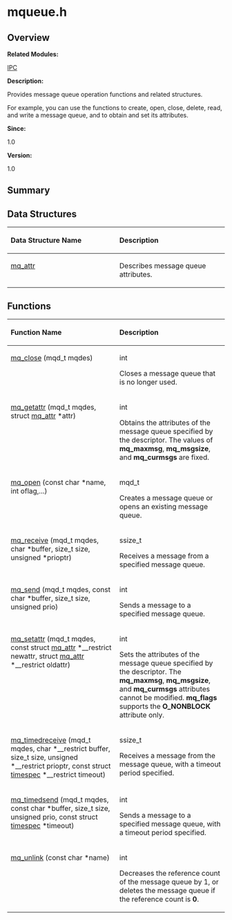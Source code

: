 # mqueue.h<a name="EN-US_TOPIC_0000001055707980"></a>

## **Overview**<a name="section1290059545084831"></a>

**Related Modules:**

[IPC](ipc.md)

**Description:**

Provides message queue operation functions and related structures. 

For example, you can use the functions to create, open, close, delete, read, and write a message queue, and to obtain and set its attributes.

**Since:**

1.0

**Version:**

1.0

## **Summary**<a name="section158166769084831"></a>

## Data Structures<a name="nested-classes"></a>

<a name="table177271205084831"></a>
<table><thead align="left"><tr id="row1357532096084831"><th class="cellrowborder" valign="top" width="50%" id="mcps1.1.3.1.1"><p id="p1126610916084831"><a name="p1126610916084831"></a><a name="p1126610916084831"></a>Data Structure Name</p>
</th>
<th class="cellrowborder" valign="top" width="50%" id="mcps1.1.3.1.2"><p id="p598848476084831"><a name="p598848476084831"></a><a name="p598848476084831"></a>Description</p>
</th>
</tr>
</thead>
<tbody><tr id="row1623340061084831"><td class="cellrowborder" valign="top" width="50%" headers="mcps1.1.3.1.1 "><p id="p1853045994084831"><a name="p1853045994084831"></a><a name="p1853045994084831"></a><a href="mq_attr.md">mq_attr</a></p>
</td>
<td class="cellrowborder" valign="top" width="50%" headers="mcps1.1.3.1.2 "><p id="p1589392064084831"><a name="p1589392064084831"></a><a name="p1589392064084831"></a>Describes message queue attributes. </p>
</td>
</tr>
</tbody>
</table>

## Functions<a name="func-members"></a>

<a name="table645909514084831"></a>
<table><thead align="left"><tr id="row1586553151084831"><th class="cellrowborder" valign="top" width="50%" id="mcps1.1.3.1.1"><p id="p557343322084831"><a name="p557343322084831"></a><a name="p557343322084831"></a>Function Name</p>
</th>
<th class="cellrowborder" valign="top" width="50%" id="mcps1.1.3.1.2"><p id="p542346034084831"><a name="p542346034084831"></a><a name="p542346034084831"></a>Description</p>
</th>
</tr>
</thead>
<tbody><tr id="row528002848084831"><td class="cellrowborder" valign="top" width="50%" headers="mcps1.1.3.1.1 "><p id="p963714008084831"><a name="p963714008084831"></a><a name="p963714008084831"></a><a href="ipc.md#ga3fbd3906296be63451c64d69be2bc371">mq_close</a> (mqd_t mqdes)</p>
</td>
<td class="cellrowborder" valign="top" width="50%" headers="mcps1.1.3.1.2 "><p id="p1652431109084831"><a name="p1652431109084831"></a><a name="p1652431109084831"></a>int </p>
<p id="p156856598084831"><a name="p156856598084831"></a><a name="p156856598084831"></a>Closes a message queue that is no longer used. </p>
</td>
</tr>
<tr id="row1749386662084831"><td class="cellrowborder" valign="top" width="50%" headers="mcps1.1.3.1.1 "><p id="p164735842084831"><a name="p164735842084831"></a><a name="p164735842084831"></a><a href="ipc.md#ga8fafe8b1183830322f8ff875f4e6cb4c">mq_getattr</a> (mqd_t mqdes, struct <a href="mq_attr.md">mq_attr</a> *attr)</p>
</td>
<td class="cellrowborder" valign="top" width="50%" headers="mcps1.1.3.1.2 "><p id="p839744025084831"><a name="p839744025084831"></a><a name="p839744025084831"></a>int </p>
<p id="p1347121667084831"><a name="p1347121667084831"></a><a name="p1347121667084831"></a>Obtains the attributes of the message queue specified by the descriptor. The values of <strong id="b851114650084831"><a name="b851114650084831"></a><a name="b851114650084831"></a>mq_maxmsg</strong>, <strong id="b612149861084831"><a name="b612149861084831"></a><a name="b612149861084831"></a>mq_msgsize</strong>, and <strong id="b1334984659084831"><a name="b1334984659084831"></a><a name="b1334984659084831"></a>mq_curmsgs</strong> are fixed. </p>
</td>
</tr>
<tr id="row1837364552084831"><td class="cellrowborder" valign="top" width="50%" headers="mcps1.1.3.1.1 "><p id="p1509502087084831"><a name="p1509502087084831"></a><a name="p1509502087084831"></a><a href="ipc.md#gaf5d8bf423701bd1783849119511381a5">mq_open</a> (const char *name, int oflag,...)</p>
</td>
<td class="cellrowborder" valign="top" width="50%" headers="mcps1.1.3.1.2 "><p id="p388697709084831"><a name="p388697709084831"></a><a name="p388697709084831"></a>mqd_t </p>
<p id="p304639038084831"><a name="p304639038084831"></a><a name="p304639038084831"></a>Creates a message queue or opens an existing message queue. </p>
</td>
</tr>
<tr id="row1351135507084831"><td class="cellrowborder" valign="top" width="50%" headers="mcps1.1.3.1.1 "><p id="p492271851084831"><a name="p492271851084831"></a><a name="p492271851084831"></a><a href="ipc.md#gafcd715bf914289ca502136ef7022eab7">mq_receive</a> (mqd_t mqdes, char *buffer, size_t size, unsigned *prioptr)</p>
</td>
<td class="cellrowborder" valign="top" width="50%" headers="mcps1.1.3.1.2 "><p id="p1624789446084831"><a name="p1624789446084831"></a><a name="p1624789446084831"></a>ssize_t </p>
<p id="p393717103084831"><a name="p393717103084831"></a><a name="p393717103084831"></a>Receives a message from a specified message queue. </p>
</td>
</tr>
<tr id="row1898195847084831"><td class="cellrowborder" valign="top" width="50%" headers="mcps1.1.3.1.1 "><p id="p1407021360084831"><a name="p1407021360084831"></a><a name="p1407021360084831"></a><a href="ipc.md#ga2d07e256d809a61bdc82178cb0dd1ba1">mq_send</a> (mqd_t mqdes, const char *buffer, size_t size, unsigned prio)</p>
</td>
<td class="cellrowborder" valign="top" width="50%" headers="mcps1.1.3.1.2 "><p id="p740878554084831"><a name="p740878554084831"></a><a name="p740878554084831"></a>int </p>
<p id="p245727963084831"><a name="p245727963084831"></a><a name="p245727963084831"></a>Sends a message to a specified message queue. </p>
</td>
</tr>
<tr id="row1800643802084831"><td class="cellrowborder" valign="top" width="50%" headers="mcps1.1.3.1.1 "><p id="p1847885701084831"><a name="p1847885701084831"></a><a name="p1847885701084831"></a><a href="ipc.md#gaf5cc07adf7823fac8611200b55fc3a27">mq_setattr</a> (mqd_t mqdes, const struct <a href="mq_attr.md">mq_attr</a> *__restrict newattr, struct <a href="mq_attr.md">mq_attr</a> *__restrict oldattr)</p>
</td>
<td class="cellrowborder" valign="top" width="50%" headers="mcps1.1.3.1.2 "><p id="p986131364084831"><a name="p986131364084831"></a><a name="p986131364084831"></a>int </p>
<p id="p1356206786084831"><a name="p1356206786084831"></a><a name="p1356206786084831"></a>Sets the attributes of the message queue specified by the descriptor. The <strong id="b966759745084831"><a name="b966759745084831"></a><a name="b966759745084831"></a>mq_maxmsg</strong>, <strong id="b823855711084831"><a name="b823855711084831"></a><a name="b823855711084831"></a>mq_msgsize</strong>, and <strong id="b375667004084831"><a name="b375667004084831"></a><a name="b375667004084831"></a>mq_curmsgs</strong> attributes cannot be modified. <strong id="b1129072592084831"><a name="b1129072592084831"></a><a name="b1129072592084831"></a>mq_flags</strong> supports the <strong id="b1720479062084831"><a name="b1720479062084831"></a><a name="b1720479062084831"></a>O_NONBLOCK</strong> attribute only. </p>
</td>
</tr>
<tr id="row1970642142084831"><td class="cellrowborder" valign="top" width="50%" headers="mcps1.1.3.1.1 "><p id="p1238632493084831"><a name="p1238632493084831"></a><a name="p1238632493084831"></a><a href="ipc.md#gaa291cc1bc8bb02fd24bd0d4c563350f4">mq_timedreceive</a> (mqd_t mqdes, char *__restrict buffer, size_t size, unsigned *__restrict prioptr, const struct <a href="timespec.md">timespec</a> *__restrict timeout)</p>
</td>
<td class="cellrowborder" valign="top" width="50%" headers="mcps1.1.3.1.2 "><p id="p251191204084831"><a name="p251191204084831"></a><a name="p251191204084831"></a>ssize_t </p>
<p id="p515032415084831"><a name="p515032415084831"></a><a name="p515032415084831"></a>Receives a message from the message queue, with a timeout period specified. </p>
</td>
</tr>
<tr id="row703504034084831"><td class="cellrowborder" valign="top" width="50%" headers="mcps1.1.3.1.1 "><p id="p1911150045084831"><a name="p1911150045084831"></a><a name="p1911150045084831"></a><a href="ipc.md#gae59709d01cc34d009edfeae9900568cb">mq_timedsend</a> (mqd_t mqdes, const char *buffer, size_t size, unsigned prio, const struct <a href="timespec.md">timespec</a> *timeout)</p>
</td>
<td class="cellrowborder" valign="top" width="50%" headers="mcps1.1.3.1.2 "><p id="p1313176928084831"><a name="p1313176928084831"></a><a name="p1313176928084831"></a>int </p>
<p id="p946847412084831"><a name="p946847412084831"></a><a name="p946847412084831"></a>Sends a message to a specified message queue, with a timeout period specified. </p>
</td>
</tr>
<tr id="row2127330527084831"><td class="cellrowborder" valign="top" width="50%" headers="mcps1.1.3.1.1 "><p id="p551784950084831"><a name="p551784950084831"></a><a name="p551784950084831"></a><a href="ipc.md#gaccd8c5ee36e60d990963e1d544ef4140">mq_unlink</a> (const char *name)</p>
</td>
<td class="cellrowborder" valign="top" width="50%" headers="mcps1.1.3.1.2 "><p id="p443714017084831"><a name="p443714017084831"></a><a name="p443714017084831"></a>int </p>
<p id="p775559004084831"><a name="p775559004084831"></a><a name="p775559004084831"></a>Decreases the reference count of the message queue by 1, or deletes the message queue if the reference count is <strong id="b855150720084831"><a name="b855150720084831"></a><a name="b855150720084831"></a>0</strong>. </p>
</td>
</tr>
</tbody>
</table>

